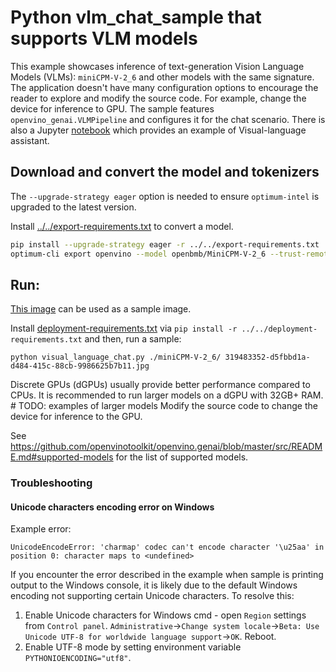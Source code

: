 # Python vlm_chat_sample that supports VLM models

This example showcases inference of text-generation Vision Language Models (VLMs): `miniCPM-V-2_6` and other models with the same signature. The application doesn't have many configuration options to encourage the reader to explore and modify the source code. For example, change the device for inference to GPU. The sample features `openvino_genai.VLMPipeline` and configures it for the chat scenario. There is also a Jupyter [notebook](https://github.com/openvinotoolkit/openvino_notebooks/tree/latest/notebooks/minicpm-v-multimodal-chatbot) which provides an example of Visual-language assistant.

## Download and convert the model and tokenizers

The `--upgrade-strategy eager` option is needed to ensure `optimum-intel` is upgraded to the latest version.

Install [../../export-requirements.txt](../../export-requirements.txt) to convert a model.

```sh
pip install --upgrade-strategy eager -r ../../export-requirements.txt
optimum-cli export openvino --model openbmb/MiniCPM-V-2_6 --trust-remote-code MiniCPM-V-2_6
```

## Run:

[This image](https://github.com/openvinotoolkit/openvino_notebooks/assets/29454499/d5fbbd1a-d484-415c-88cb-9986625b7b11) can be used as a sample image.

Install [deployment-requirements.txt](../../deployment-requirements.txt) via `pip install -r ../../deployment-requirements.txt` and then, run a sample:

`python visual_language_chat.py ./miniCPM-V-2_6/ 319483352-d5fbbd1a-d484-415c-88cb-9986625b7b11.jpg`


Discrete GPUs (dGPUs) usually provide better performance compared to CPUs. It is recommended to run larger models on a dGPU with 32GB+ RAM. # TODO: examples of larger models
Modify the source code to change the device for inference to the GPU.

See https://github.com/openvinotoolkit/openvino.genai/blob/master/src/README.md#supported-models for the list of supported models.

### Troubleshooting

#### Unicode characters encoding error on Windows

Example error:
```
UnicodeEncodeError: 'charmap' codec can't encode character '\u25aa' in position 0: character maps to <undefined>
```

If you encounter the error described in the example when sample is printing output to the Windows console, it is likely due to the default Windows encoding not supporting certain Unicode characters. To resolve this:
1. Enable Unicode characters for Windows cmd - open `Region` settings from `Control panel`. `Administrative`->`Change system locale`->`Beta: Use Unicode UTF-8 for worldwide language support`->`OK`. Reboot.
2. Enable UTF-8 mode by setting environment variable `PYTHONIOENCODING="utf8"`.
